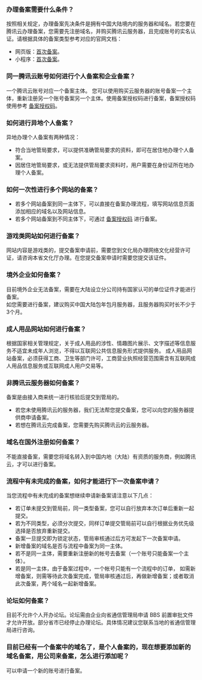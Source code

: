 ### 办理备案需要什么条件？
按照相关规定，办理备案先决条件是拥有中国大陆境内的服务器和域名。若您要在腾讯云办理备案，您需要先注册域名，并购买腾讯云服务器，且完成账号的实名认证。请根据具体的备案类型参考对应的官网文档：
 - 网页版：[首次备案](https://cloud.tencent.com/document/product/243/18958)。
 - 小程序：[首次备案](https://cloud.tencent.com/document/product/243/37402)。

### 同一腾讯云账号如何进行个人备案和企业备案？
一个腾讯云账号对应一个备案主体。
您可以使用购买云服务器的账号备案一个主体，重新注册另一个账号备案另一个主体。使用备案授权码进行备案，备案授权码使用参考 [备案授权码](https://cloud.tencent.com/document/product/243/18908)。

### 如何进行异地个人备案？
异地办理个人备案有两种情况：   
- 符合当地管局要求，可以提供准确管局要求的资料，即可在居住地办理个人备案。     
- 因居住地管局要求，或无法提供管局要求资料时，用户需要在身份证所在地办理个人备案。

### 如何一次性进行多个网站的备案？
- 若多个网站备案到同一主体下，可以直接在备案办理流程，填写网站信息页面添加相应的域名以及网站信息。
- 若多个网站备案到不同主体下，可通过 [备案授权码](https://cloud.tencent.com/document/product/243/18908) 进行备案。

### 游戏类网站如何进行备案？
网站内容是游戏类的，提交备案申请前，需要您到文化局办理网络文化经营许可证，请咨询本省文化厅办理。在您提交备案申请时需要您提交该证件。

### 境外企业如何备案？
目前境外企业无法备案，需要在大陆设立分公司持有国家认可的单位证件才能进行备案。  
如您需要进行备案，建议购买中国大陆包年包月服务器，且服务器购买时长不少于3个月。

### 成人用品网站如何进行备案？
根据国家相关管理规定，关于成人用品的涉性、情趣图片展示、文字描述等信息服务不适宜未成年人浏览，不得以互联网公共信息服务形式提供服务。 
成人用品网站备案，必须获得工商、卫生等部门许可，工商营业执照经营范围需含有互联网成人用品信息服务或互联网成人用户交易等。

### 非腾讯云服务器如何备案？
备案是由接入商来统一进行核验后提交到管局的。
- 若您未使用腾讯云的服务器，我们无法帮您提交备案，您可以向您的服务器提供商申请备案。
- 若想在腾讯云完成备案，您需要先购买腾讯云的云服务器。

### 域名在国外注册如何备案？
不能直接备案，需要您将域名转入到中国内地（大陆）有资质的服务商，例如腾讯云，才可以进行备案。

### 流程中有未完成的备案，如何才能进行下一次备案申请？
当您流程中有未完成的备案想继续申请新备案请注意以下几点： 
- 若订单未提交到管局前，同一类型备案，您可以自行放弃本次订单后重新一起提交。
- 若为不同类型，必须分次提交，同样订单提交管局前可以自行根据业务优先级选择是否放弃重新提交。
- 备案一旦提交即为锁定状态，管局审核通过后方可发起下一次备案申请。
- 新增备案的域名是否与流程中备案为同一主体。
 - 若不是同一主体，需要重新注册新的帐号去备案（一个账号只能备案一个主体）。
 - 若是同一主体，由于备案过程中，一个帐号只能有一个流程中的订单， 如需新增备案，则需等待此次备案完成，管局审核通过后，再做新增备案；或者取消此次备案，两个域名一起新增备案。

### 论坛如何备案？
目前不允许个人开办论坛。论坛需由企业向省通信管理局申请 BBS 前置审批文件才允许开放。部分省市已经停止办理论坛。具体情况建议您联系当地的省通信管理局进行咨询。

### 目前已经有一个备案中的域名了，是个人备案的，现在想要添加新的域名备案，用公司来备案，怎么进行添加呢？
可以申请一个新的账号进行备案。 
